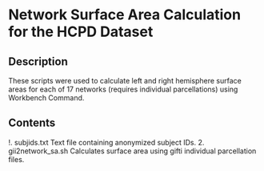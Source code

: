 # Network Surface Area Calculation for the HCPD Dataset

## Description
These scripts were used to calculate left and right hemisphere surface areas for each of 17 networks (requires individual parcellations) using Workbench Command.

## Contents
!. subjids.txt Text file containing anonymized subject IDs.
2. gii2network_sa.sh Calculates surface area using gifti individual parcellation files.
